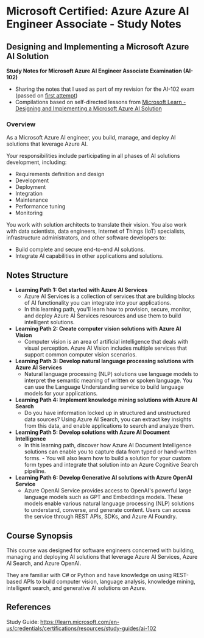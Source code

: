 # Microsoft Certified: Azure Azure AI Engineer Associate - Study Notes
## Designing and Implementing a Microsoft Azure AI Solution

**Study Notes for Microsoft Azure AI Engineer Associate Examination (AI-102)**  
- Sharing the notes that I used as part of my revision for the AI-102 exam (passed on [first attempt](https://learn.microsoft.com/api/credentials/share/en-us/KennethLeung-5704/69A89CC4F0578129?sharingId=90CA02B9FB836262))
- Compilations based on self-directed lessons from [Microsoft Learn - Designing and Implementing a Microsoft Azure AI Solution](https://learn.microsoft.com/en-us/training/courses/ai-102t00#course-syllabus)



### Overview
As a Microsoft Azure AI engineer, you build, manage, and deploy AI solutions that leverage Azure AI.

Your responsibilities include participating in all phases of AI solutions development, including:
- Requirements definition and design
- Development
- Deployment
- Integration
- Maintenance
- Performance tuning
- Monitoring

You work with solution architects to translate their vision. You also work with data scientists, data engineers, Internet of Things (IoT) specialists, infrastructure administrators, and other software developers to:
- Build complete and secure end-to-end AI solutions.
- Integrate AI capabilities in other applications and solutions.

## Notes Structure
- **Learning Path 1: Get started with Azure AI Services**
    - Azure AI Services is a collection of services that are building blocks of AI functionality you can integrate into your applications. 
    - In this learning path, you'll learn how to provision, secure, monitor, and deploy Azure AI Services resources and use them to build intelligent solutions.
- **Learning Path 2: Create computer vision solutions with Azure AI Vision**
    - Computer vision is an area of artificial intelligence that deals with visual perception. Azure AI Vision includes multiple services that support common computer vision scenarios.
- **Learning Path 3: Develop natural language processing solutions with Azure AI Services**
    - Natural language processing (NLP) solutions use language models to interpret the semantic meaning of written or spoken language. You can use the Language Understanding service to build language models for your applications.
- **Learning Path 4: Implement knowledge mining solutions with Azure AI Search**
    - Do you have information locked up in structured and unstructured data sources? Using Azure AI Search, you can extract key insights from this data, and enable applications to search and analyze them.
- **Learning Path 5: Develop solutions with Azure AI Document Intelligence**
    - In this learning path, discover how Azure AI Document Intelligence solutions can enable you to capture data from typed or hand-written forms. - You will also learn how to build a solution for your custom form types and integrate that solution into an Azure Cognitive Search pipeline.
- **Learning Path 6: Develop Generative AI solutions with Azure OpenAI Service**
    - Azure OpenAI Service provides access to OpenAI's powerful large language models such as GPT and Embeddings models. These models enable various natural language processing (NLP) solutions to understand, converse, and generate content. Users can access the service through REST APIs, SDKs, and Azure AI Foundry.

## Course Synopsis
This course was designed for software engineers concerned with building, managing and deploying AI solutions that leverage Azure AI Services, Azure AI Search, and Azure OpenAI. 

They are familiar with C# or Python and have knowledge on using REST-based APIs to build computer vision, language analysis, knowledge mining, intelligent search, and generative AI solutions on Azure.


## References
Study Guide: https://learn.microsoft.com/en-us/credentials/certifications/resources/study-guides/ai-102
